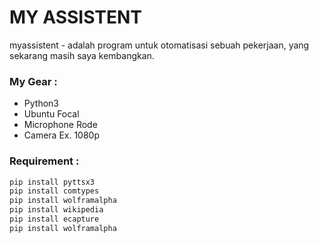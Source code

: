 # MY ASSISTENT
myassistent - adalah program untuk otomatisasi sebuah pekerjaan, yang sekarang masih saya kembangkan.

### My Gear :
- Python3
- Ubuntu Focal
- Microphone Rode
- Camera Ex. 1080p

### Requirement :
```Bash
pip install pyttsx3
pip install comtypes
pip install wolframalpha
pip install wikipedia
pip install ecapture
pip install wolframalpha
```
